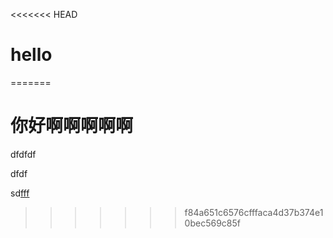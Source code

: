 <<<<<<< HEAD
# hello #
=======
# 你**好啊啊**啊啊啊 #
dfdfdf
  
dfdf
  
sd[fff](djfkl)

>>>>>>> f84a651c6576cfffaca4d37b374e10bec569c85f
